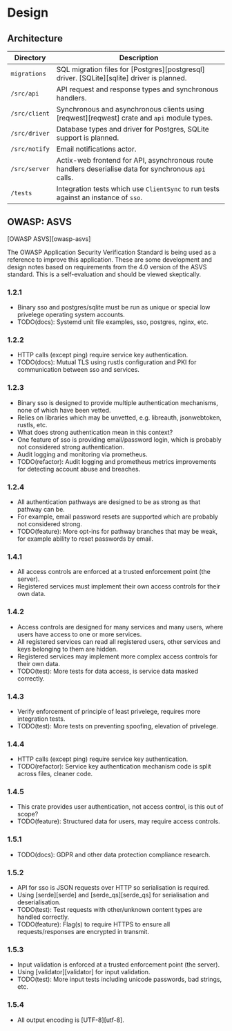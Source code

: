 # Design

## Architecture

| Directory     | Description                                                                                                                                 |
| ------------- | ------------------------------------------------------------------------------------------------------------------------------------------- |
| `migrations`  | SQL migration files for [Postgres][postgresql] driver. [SQLite][sqlite] driver is planned.                                                  |
| `/src/api`    | API request and response types and synchronous handlers.                                                                                    |
| `/src/client` | Synchronous and asynchronous clients using [reqwest][reqwest] crate and `api` module types.                                                 |
| `/src/driver` | Database types and driver for Postgres, SQLite support is planned.                                                                          |
| `/src/notify` | Email notifications actor.                                                                                                                  |
| `/src/server` | Actix-web frontend for API, asynchronous route handlers deserialise data for synchronous `api` calls.                                       |
| `/tests`      | Integration tests which use `ClientSync` to run tests against an instance of `sso`.                                                         |

## OWASP: ASVS

[OWASP ASVS][owasp-asvs]

The OWASP Application Security Verification Standard is being used as a reference to improve this application. These are some development and design notes based on requirements from the 4.0 version of the ASVS standard. This is a self-evaluation and should be viewed skeptically.

### 1.2.1

- Binary sso and postgres/sqlite must be run as unique or special low privelege operating system accounts.
- TODO(docs): Systemd unit file examples, sso, postgres, nginx, etc.

### 1.2.2

- HTTP calls (except ping) require service key authentication.
- TODO(docs): Mutual TLS using rustls configuration and PKI for communication between sso and services.

### 1.2.3

- Binary sso is designed to provide multiple authentication mechanisms, none of which have been vetted.
- Relies on libraries which may be unvetted, e.g. libreauth, jsonwebtoken, rustls, etc.
- What does strong authentication mean in this context?
- One feature of sso is providing email/password login, which is probably not considered strong authentication.
- Audit logging and monitoring via prometheus.
- TODO(refactor): Audit logging and prometheus metrics improvements for detecting account abuse and breaches.

### 1.2.4

- All authentication pathways are designed to be as strong as that pathway can be.
- For example, email password resets are supported which are probably not considered strong.
- TODO(feature): More opt-ins for pathway branches that may be weak, for example ability to reset passwords by email.

### 1.4.1

- All access controls are enforced at a trusted enforcement point (the server).
- Registered services must implement their own access controls for their own data.

### 1.4.2

- Access controls are designed for many services and many users, where users have access to one or more services.
- All registered services can read all registered users, other services and keys belonging to them are hidden.
- Registered services may implement more complex access controls for their own data.
- TODO(test): More tests for data access, is service data masked correctly.

### 1.4.3

- Verify enforcement of principle of least privelege, requires more integration tests.
- TODO(test): More tests on preventing spoofing, elevation of privelege.

### 1.4.4

- HTTP calls (except ping) require service key authentication.
- TODO(refactor): Service key authentication mechanism code is split across files, cleaner code.

### 1.4.5

- This crate provides user authentication, not access control, is this out of scope?
- TODO(feature): Structured data for users, may require access controls.

### 1.5.1

- TODO(docs): GDPR and other data protection compliance research.

### 1.5.2

- API for sso is JSON requests over HTTP so serialisation is required.
- Using [serde][serde] and [serde_qs][serde_qs] for serialisation and deserialisation.
- TODO(test): Test requests with other/unknown content types are handled correctly.
- TODO(feature): Flag(s) to require HTTPS to ensure all requests/responses are encrypted in transmit.

### 1.5.3

- Input validation is enforced at a trusted enforcement point (the server).
- Using [validator][validator] for input validation.
- TODO(test): More input tests including unicode passwords, bad strings, etc.

### 1.5.4

- All output encoding is [UTF-8][utf-8].
